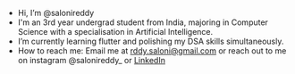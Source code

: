 - Hi, I’m @salonireddy
- I'm an 3rd year undergrad student from India, majoring in Computer Science with a specialisation in Artificial Intelligence.
- I’m currently learning flutter and polishing my DSA skills simultaneously.
- How to reach me: Email me at rddy.saloni@gmail.com or reach out to me on instagram @salonireddy_ or [LinkedIn](https://www.linkedin.com/in/rddy-saloni/)

<!---
salonireddy/salonireddy is a ✨ special ✨ repository because its `README.md` (this file) appears on your GitHub profile.
You can click the Preview link to take a look at your changes.
--->
